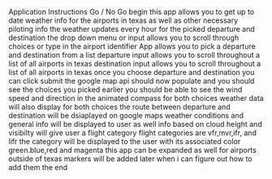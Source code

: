 Application Instructions
Go / No Go
begin
this app allows you to get up to date weather info for the airports in texas as well as other necessary piloting info
the weather updates every hour for the picked departure and destination
the drop down menu or input allows you to scroll through choices or type in the airport identifier
App allows you to pick a departure and destination from a list
departure input allows you to scroll throughout a list of all airports in texas
destination input allows you to scroll throughout a list of all airports in texas
once you choose departure and destination you can click submit
the google map api should now populate and you should see the choices you picked earlier
you should be able to see the wind speed and direction in the animated compass for both choices
weather data will also display for both choices
the route between departure and destination will be dsiaplayed on google maps
weather conditions and general info will be displayed to user as well
info based on cloud height and visibilty will give user a flight category
flight categories are vfr,mvr,ifr, and lifr
the category will be displayed to the user with its associated color green.blue,red and magenta
this app can be expanded as well for airports outside of texas
markers will be added later when i can figure out how to add them
the end

